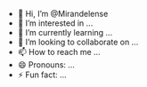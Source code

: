 - 👋 Hi, I’m @Mirandelense
- 👀 I’m interested in ...
- 🌱 I’m currently learning ...
- 💞️ I’m looking to collaborate on ...
- 📫 How to reach me ...
- 😄 Pronouns: ...
- ⚡ Fun fact: ...

<!---
Mirandelense/Mirandelense is a ✨ special ✨ repository because its `README.md` (this file) appears on your GitHub profile.
You can click the Preview link to take a look at your changes.
--->
